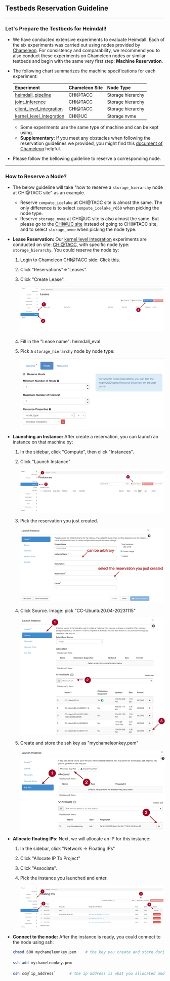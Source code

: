 ## Testbeds Reservation Guideline

---

### Let's Prepare the Testbeds for Heimdall!

+ We have conducted extensive experiments to evaluate Heimdall. Each of the six experiments was carried out using nodes provided by [Chameleon](https://www.chameleoncloud.org/). For consistency and comparability, we recommend you to also conduct these experiments on Chameleon nodes or similar testbeds and begin with the same very first step: **Machine Reservation**.

+ The following chart summarizes the machine specifications for each experiment:

  | Experiment                                                  | Chameleon Site | Node Type         |
  | ----------------------------------------------------------- | -------------- | ----------------- |
  | [heimdall_pipeline](./1_heimdall_pipeline.md)               | CHI@TACC       | Storage hierarchy |
  | [joint_inference](./2_joint_inference.md)                   | CHI@TACC       | Storage hierarchy |
  | [client_level_integration](./3_client_level_integration.md) | CHI@TACC       | Storage hierarchy |
  | [kernel_level_integration](./4_kernel_level_integration.md) | CHI@UC         | Storage nvme      |

  + Some experiments use the same type of machine and can be kept using.
  + **Supplementary**: If you meet any obstacles when following the reservation guidelines we provided, you might find this [document of Chameleon](https://chameleoncloud.readthedocs.io/en/latest/getting-started/index.html#getting-started) helpful.

+ Please follow the bellowing guideline to reserve a corresponding node.

---

### How to Reserve a Node?

+ The below guideline will take "how to reserve a `storage_hierarchy` node at CHI@TACC site" as an example. 
  + Reserve `compute_icelake` at CHI@TACC site is almost the same. The only difference is to select `compute_icelake_r650` when picking the node type.
  + Reserve `storage_nvme` at CHI@UC site is also almost the same. But please go to the [CHI@UC site](https://chi.uc.chameleoncloud.org/project/leases/) instead of going to CHI@TACC site, and to select `storage_nvme` when picking the node type.

+ **Lease Reservation:** Our [kernel level integration](./6_kernel_level_integration.md) experiments are conducted on site: [CHI@TACC](https://chi.tacc.chameleoncloud.org/project/leases/), with specific node type: `storage_hierarchy`. You could reserve the node by:

  1. Login to Chameleon CHI@TACC side: Click [this](https://chi.tacc.chameleoncloud.org/project/leases/).

  2. Click "Reservations"=>"Leases". 

  3. Click "Create Lease". 

     ![uc_create_lease](./pics/uc_create_lease.png)

  4. Fill in the "Lease name": heimdall_eval

  5. Pick a `storage_hierarchy` node by node type:

     ![lease](./pics/lease.png)

+ **Launching an Instance:** After create a reservation, you can launch an instance on that machine by:

  1. In the sidebar, click "Compute", then click "Instances".

  2. Click "Launch Instance"

     ![launch_inst1](./pics/launch_inst1.png)

  3. Pick the reservation you just created.

     ![launch_inst2](./pics/launch_inst2.png)

  4. Click Source. Image: pick "CC-Ubuntu20.04-20231115"

     ![launch_inst3](./pics/launch_inst3.png)

  5. Create and store the ssh key as "mychameleonkey.pem"

     ![launch_inst4](./pics/launch_inst4.png)

+ **Allocate floating IPs:** Next, we will allocate an IP for this instance:

  1.  In the sidebar, click "Network -> Floating IPs"

  2. Click "Allocate IP To Project"

  3. Click "Associate".

  4. Pick the instance you launched and enter.

     ![floating_point](./pics/floating_point.png)

+ **Connect to the node:** After the instance is ready, you could connect to the node using ssh:

  ```bash
  chmod 600 mychameleonkey.pem    # the key you create and store during launching an instance
  
  ssh-add mychameleonkey.pem
  
  ssh cc@`ip_address`      # the ip address is what you allocated and associated.
  ```